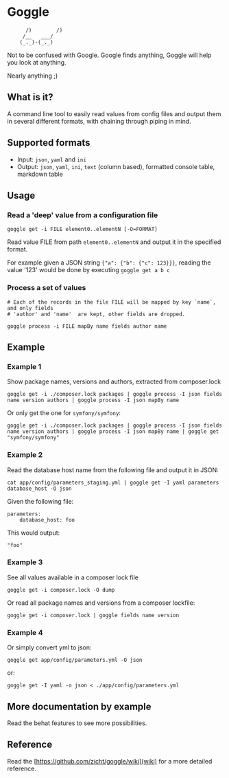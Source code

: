 # Goggle #

```plain
      /)        /)
     /__   ___/
    (_._)-(_._)
```

Not to be confused with Google. Google finds anything, Goggle will help you
look at anything.

Nearly anything ;)

## What is it? ##

A command line tool to easily read values from config files and output them in
several different formats, with chaining through piping in mind.

## Supported formats ##

* Input: `json`, `yaml` and `ini`
* Output: `json`, `yaml`, `ini`, `text` (column based), formatted console
  table, markdown table

## Usage ##

### Read a 'deep' value from a configuration file

```
goggle get -i FILE element0..elementN [-O=FORMAT]
```

Read value FILE from path `element0..elementN` and output it in the specified format.

For example given a JSON string `{"a": {"b": {"c": 123}}}`, reading the value
'123' would be done by executing `goggle get a b c`
 
### Process a set of values
  
```
# Each of the records in the file FILE will be mapped by key `name`, and only fields
# 'author' and 'name'  are kept, other fields are dropped.

goggle process -i FILE mapBy name fields author name 
```

## Example ##


### Example 1 ###
Show package names, versions and authors, extracted from composer.lock

```
goggle get -i ./composer.lock packages | goggle process -I json fields name version authors | goggle process -I json mapBy name 
```

Or only get the one for `symfony/symfony`:

```
goggle get -i ./composer.lock packages | goggle process -I json fields name version authors | goggle process -I json mapBy name | goggle get "symfony/symfony"
```

### Example 2 ###
Read the database host name from the following file and output it in JSON:

```
cat app/config/parameters_staging.yml | goggle get -I yaml parameters database_host -O json
```

Given the following file:
```
parameters:
    database_host: foo
```
This would output:
```
"foo"
```

### Example 3 ###
See all values available in a composer lock file

```
goggle get -i composer.lock -O dump
```

Or read all package names and versions from a composer lockfile:

```
goggle get -i composer.lock | goggle fields name version
``` 

### Example 4 ###
Or simply convert yml to json:

```
goggle get app/config/parameters.yml -O json
```
or:

```
goggle get -I yaml -o json < ./app/config/parameters.yml
```

## More documentation by example ##

Read the behat features to see more possibilities.

## Reference

Read the [https://github.com/zicht/goggle/wiki](wiki) for a more detailed reference.
